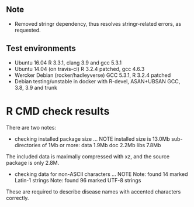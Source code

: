 ## Note
* Removed stringr dependency, thus resolves stringr-related errors, as requested.

## Test environments
* Ubuntu 16.04 R 3.3.1, clang 3.9 and gcc 5.3.1
* Ubuntu 14.04 (on travis-ci) R 3.2.4 patched, gcc 4.6.3
* Wercker Debian (rocker/hadleyverse) GCC 5.3.1, R 3.2.4 patched
* Debian testing/unstable in docker with R-devel, ASAN+UBSAN GCC, 3.8, 3.9 and trunk

# R CMD check results

There are two notes:

* checking installed package size ... NOTE
  installed size is 13.0Mb
  sub-directories of 1Mb or more:
    data   1.9Mb
    doc    2.2Mb
    libs   7.8Mb

The included data is maximally compressed with xz, and the source package is
only 2.8M.

* checking data for non-ASCII characters ... NOTE
  Note: found 14 marked Latin-1 strings
  Note: found 96 marked UTF-8 strings

These are required to describe disease names with accented characters correctly.

